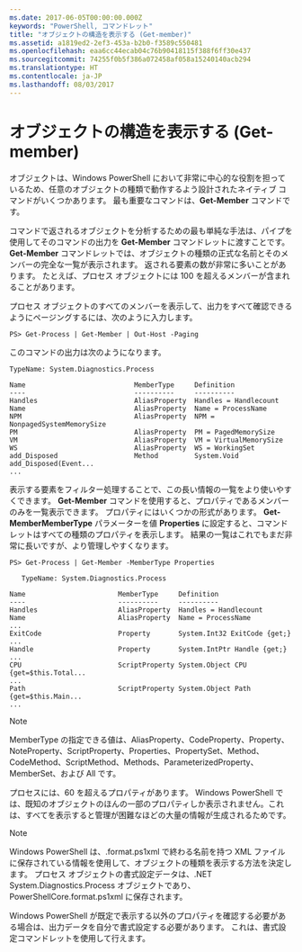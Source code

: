 ```yaml
---
ms.date: 2017-06-05T00:00:00.000Z
keywords: "PowerShell, コマンドレット"
title: "オブジェクトの構造を表示する (Get-member)"
ms.assetid: a1819ed2-2ef3-453a-b2b0-f3589c550481
ms.openlocfilehash: eaa6cc44ecab04c76b90418115f388f6ff30e437
ms.sourcegitcommit: 74255f0b5f386a072458af058a15240140acb294
ms.translationtype: HT
ms.contentlocale: ja-JP
ms.lasthandoff: 08/03/2017
---
```

# <a name="viewing-object-structure-get-member"></a>オブジェクトの構造を表示する (Get-member)
オブジェクトは、Windows PowerShell において非常に中心的な役割を担っているため、任意のオブジェクトの種類で動作するよう設計されたネイティブ コマンドがいくつかあります。 最も重要なコマンドは、**Get-Member** コマンドです。

コマンドで返されるオブジェクトを分析するための最も単純な手法は、パイプを使用してそのコマンドの出力を **Get-Member** コマンドレットに渡すことです。 **Get-Member** コマンドレットでは、オブジェクトの種類の正式な名前とそのメンバーの完全な一覧が表示されます。 返される要素の数が非常に多いことがあります。 たとえば、プロセス オブジェクトには 100 を超えるメンバーが含まれることがあります。

プロセス オブジェクトのすべてのメンバーを表示して、出力をすべて確認できるようにページングするには、次のように入力します。

```
PS> Get-Process | Get-Member | Out-Host -Paging
```

このコマンドの出力は次のようになります。

```
TypeName: System.Diagnostics.Process

Name                           MemberType     Definition
----                           ----------     ----------
Handles                        AliasProperty  Handles = Handlecount
Name                           AliasProperty  Name = ProcessName
NPM                            AliasProperty  NPM = NonpagedSystemMemorySize
PM                             AliasProperty  PM = PagedMemorySize
VM                             AliasProperty  VM = VirtualMemorySize
WS                             AliasProperty  WS = WorkingSet
add_Disposed                   Method         System.Void add_Disposed(Event...
...
```

表示する要素をフィルター処理することで、この長い情報の一覧をより使いやすくできます。 **Get-Member** コマンドを使用すると、プロパティであるメンバーのみを一覧表示できます。 プロパティにはいくつかの形式があります。 **Get-MemberMemberType** パラメーターを値 **Properties** に設定すると、コマンドレットはすべての種類のプロパティを表示します。 結果の一覧はこれでもまだ非常に長いですが、より管理しやすくなります。

```
PS> Get-Process | Get-Member -MemberType Properties

   TypeName: System.Diagnostics.Process

Name                       MemberType     Definition
----                       ----------     ----------
Handles                    AliasProperty  Handles = Handlecount
Name                       AliasProperty  Name = ProcessName
...
ExitCode                   Property       System.Int32 ExitCode {get;}
...
Handle                     Property       System.IntPtr Handle {get;}
...
CPU                        ScriptProperty System.Object CPU {get=$this.Total...
...
Path                       ScriptProperty System.Object Path {get=$this.Main...
...
```

> [!NOTE]
> MemberType の指定できる値は、AliasProperty、CodeProperty、Property、NoteProperty、ScriptProperty、Properties、PropertySet、Method、CodeMethod、ScriptMethod、Methods、ParameterizedProperty、MemberSet、および All です。

プロセスには、60 を超えるプロパティがあります。 Windows PowerShell では、既知のオブジェクトのほんの一部のプロパティしか表示されません。これは、すべてを表示すると管理が困難なほどの大量の情報が生成されるためです。

> [!NOTE]
> Windows PowerShell は、.format.ps1xml で終わる名前を持つ XML ファイルに保存されている情報を使用して、オブジェクトの種類を表示する方法を決定します。 プロセス オブジェクトの書式設定データは、.NET System.Diagnostics.Process オブジェクトであり、PowerShellCore.format.ps1xml に保存されます。

Windows PowerShell が既定で表示する以外のプロパティを確認する必要がある場合は、出力データを自分で書式設定する必要があります。 これは、書式設定コマンドレットを使用して行えます。

